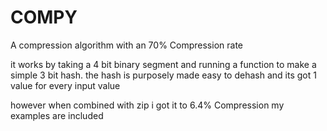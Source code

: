 # COMPY
A compression algorithm with an 70% Compression rate

it works by taking a 4 bit binary segment and running a function to make a simple 3 bit hash. the hash is purposely made easy to dehash and its got 1 value for every input value

however when combined with zip i got it to 6.4% Compression my examples are included
